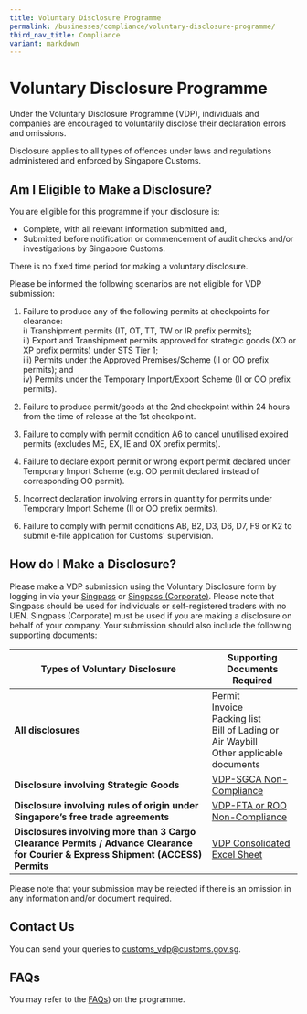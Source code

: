 ```yaml
---
title: Voluntary Disclosure Programme
permalink: /businesses/compliance/voluntary-disclosure-programme/
third_nav_title: Compliance
variant: markdown
---
```

# Voluntary Disclosure Programme

Under the Voluntary Disclosure Programme (VDP), individuals and companies are encouraged to voluntarily disclose their declaration errors and omissions.

Disclosure applies to all types of offences under laws and regulations administered and enforced by Singapore Customs.

## Am I Eligible to Make a Disclosure?

You are eligible for this programme if your disclosure is:

-   Complete, with all relevant information submitted and,
-   Submitted before notification or commencement of audit checks and/or investigations by Singapore Customs.

There is no fixed time period for making a voluntary disclosure.

Please be informed the following scenarios are not eligible for VDP submission:                                              
1)	Failure to produce any of the following permits at checkpoints for clearance:  
i) Transhipment permits (IT, OT, TT, TW or IR prefix permits);  
ii)	Export and Transhipment permits approved for strategic goods (XO or XP prefix permits) under STS Tier 1;  
iii)	Permits under the Approved Premises/Scheme (II or OO prefix permits); and<br>
iv)	Permits under the Temporary Import/Export Scheme (II or OO prefix permits).

2)	Failure to produce permit/goods at the 2nd checkpoint within 24 hours from the time of release at the 1st checkpoint.

3)	Failure to comply with permit condition A6 to cancel unutilised expired permits (excludes ME, EX, IE and OX prefix permits).
 
4)	Failure to declare export permit or wrong export permit declared under Temporary Import Scheme (e.g. OD permit declared instead of corresponding OO permit).
 
5)	Incorrect declaration involving errors in quantity for permits under Temporary Import Scheme (II or OO prefix permits).
 
6)	Failure to comply with permit conditions AB, B2, D3, D6, D7, F9 or K2 to submit e-file application for Customs' supervision.




## How do I Make a Disclosure?

Please make a VDP submission using the Voluntary Disclosure form by logging in via your [Singpass](https://form.gov.sg/5f43857c9abaf400115f7194) or [Singpass (Corporate)](https://form.gov.sg/5cc8267f09313a001745d0eb). Please note that Singpass should be used for individuals or self-registered traders with no UEN. Singpass (Corporate) must be used if you are making a disclosure on behalf of your company. Your submission should also include the following supporting documents:

| Types of Voluntary Disclosure | Supporting Documents Required |
|--|--|
| **All disclosures** | Permit <br>   Invoice <br>  Packing list <br>  Bill of Lading or Air Waybill <br>   Other applicable documents |
| **Disclosure involving Strategic Goods** | [VDP-SGCA Non-Compliance](/files/businesses/VDP-SGC-non-compliance.doc) |
| **Disclosure involving rules of origin under Singapore’s free trade agreements** | [VDP-FTA or ROO Non-Compliance](/files/businesses/VDP-FTA-ROO-non-compliance.doc) |
|**Disclosures involving more than 3 Cargo Clearance Permits / Advance Clearance for Courier &amp; Express Shipment (ACCESS) Permits** | [VDP Consolidated Excel Sheet](https://go.gov.sg/vdpexcelsheetmorethan3)

Please note that your submission may be rejected if there is an omission in any information and/or document required.

## Contact Us

You can send your queries to  [customs_vdp@customs.gov.sg](mailto:customs_vdp@customs.gov.sg).

## FAQs

You may refer to the  [FAQs](https://ask.gov.sg/customs?topic=Compliance&amp;subtopic=Voluntary%20Disclosure%20Programme#content)) on the programme.